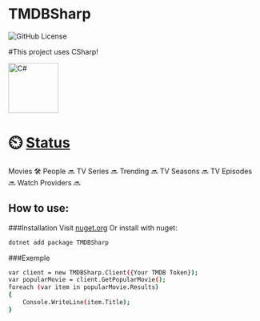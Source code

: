 # TMDBSharp
![GitHub License](https://img.shields.io/github/license/aleatoreo22/TMDBSharp)

#This project uses CSharp!
<div align="left">
  <img src="https://cdn.jsdelivr.net/gh/devicons/devicon/icons/csharp/csharp-original.svg" height="100" alt="C#"  />
</div>

# ⏲️ [Status](STATUS.md)
Movies 🛠️
People 🔜
TV Series 🔜
Trending 🔜
TV Seasons 🔜
TV Episodes 🔜
Watch Providers 🔜
## How to use:
###Installation
Visit [nuget.org](https://www.nuget.org/packages/TMDBSharp)
Or install with nuget:
```bash
dotnet add package TMDBSharp
```

###Exemple
```bash
var client = new TMDBSharp.Client({Your TMDB Token});
var popularMovie = client.GetPopularMovie();
foreach (var item in popularMovie.Results)
{
    Console.WriteLine(item.Title);
}
```